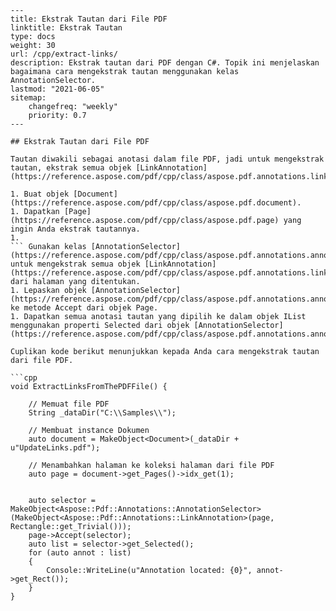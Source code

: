 ```
---
title: Ekstrak Tautan dari File PDF
linktitle: Ekstrak Tautan
type: docs
weight: 30
url: /cpp/extract-links/
description: Ekstrak tautan dari PDF dengan C#. Topik ini menjelaskan bagaimana cara mengekstrak tautan menggunakan kelas AnnotationSelector.
lastmod: "2021-06-05"
sitemap:
    changefreq: "weekly"
    priority: 0.7
---

## Ekstrak Tautan dari File PDF

Tautan diwakili sebagai anotasi dalam file PDF, jadi untuk mengekstrak tautan, ekstrak semua objek [LinkAnnotation](https://reference.aspose.com/pdf/cpp/class/aspose.pdf.annotations.link_annotation/).

1. Buat objek [Document](https://reference.aspose.com/pdf/cpp/class/aspose.pdf.document).
1. Dapatkan [Page](https://reference.aspose.com/pdf/cpp/class/aspose.pdf.page) yang ingin Anda ekstrak tautannya.
1.
``` Gunakan kelas [AnnotationSelector](https://reference.aspose.com/pdf/cpp/class/aspose.pdf.annotations.annotation_selector/) untuk mengekstrak semua objek [LinkAnnotation](https://reference.aspose.com/pdf/cpp/class/aspose.pdf.annotations.link_annotation/) dari halaman yang ditentukan.
1. Lepaskan objek [AnnotationSelector](https://reference.aspose.com/pdf/cpp/class/aspose.pdf.annotations.annotation_selector/) ke metode Accept dari objek Page.
1. Dapatkan semua anotasi tautan yang dipilih ke dalam objek IList menggunakan properti Selected dari objek [AnnotationSelector](https://reference.aspose.com/pdf/cpp/class/aspose.pdf.annotations.annotation_selector/).

Cuplikan kode berikut menunjukkan kepada Anda cara mengekstrak tautan dari file PDF.

```cpp
void ExtractLinksFromThePDFFile() {
   
    // Memuat file PDF
    String _dataDir("C:\\Samples\\");

    // Membuat instance Dokumen
    auto document = MakeObject<Document>(_dataDir + u"UpdateLinks.pdf");

    // Menambahkan halaman ke koleksi halaman dari file PDF
    auto page = document->get_Pages()->idx_get(1);


    auto selector = MakeObject<Aspose::Pdf::Annotations::AnnotationSelector>(MakeObject<Aspose::Pdf::Annotations::LinkAnnotation>(page, Rectangle::get_Trivial()));
    page->Accept(selector);
    auto list = selector->get_Selected();
    for (auto annot : list)
    {
        Console::WriteLine(u"Annotation located: {0}", annot->get_Rect());
    }
}
```